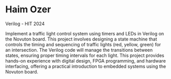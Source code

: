 # Haim Ozer   
Verilog - HIT 2024

Implement a traffic light control system using timers and LEDs in Verilog on the Novuton board.
This project involves designing a state machine that controls the timing and sequencing of traffic lights (red, yellow, green) for an intersection.
The Verilog code will manage the transitions between states,
ensuring proper timing intervals for each light.
This project provides hands-on experience with digital design, FPGA programming, and hardware interfacing, offering a practical introduction to embedded systems using the Novuton board.
